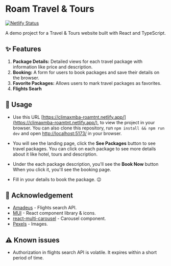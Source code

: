 

# Roam Travel &amp; Tours

[![Netlify Status](https://api.netlify.com/api/v1/badges/483a9e02-976b-4295-8f96-f6a37d1a2223/deploy-status)](https://app.netlify.com/sites/climaxmba-roamtnt/deploys)

A demo project for a Travel & Tours website built with React and TypeScript.

## ✨ Features

1. **Package Details:** Detailed views for each travel package with information like price and description.
2. **Booking:** A form for users to book packages and save their details on the browser.
4. **Favorite Packages:** Allows users to mark travel packages as favorites.
5. **Flights Searh**

## 🚀 Usage

- Use this URL [https://climaxmba-roamtnt.netlify.app/](https://climaxmba-roamtnt.netlify.app/), to view the project in your browser. You can also clone this repository, run `npm install && npm run dev` and open [http://localhost:5173/](http://localhost:5173/) in your browser.

- You will see the landing page, click the **See Packages** button to see travel packages. You can click on each package to see more details about it like hotel, tours and description.
- Under the each package description, you'll see the **Book Now** button When you click it, you'll see the booking page.
- Fill in your details to book the package. 😉

## 🙏 Acknowledgement
- [Amadeus](https://developers.amadeus.com/) - Flights search API.
- [MUI](https://mui.com/) - React component library & icons.
- [react-multi-carousel](https://www.npmjs.com/package/react-multi-carousel) - Carousel component.
- [Pexels](https://www.pexels.com) - Images.

## ⚠ Known issues

- Authorization in flights search API is volatile. It expires within a short period of time.
